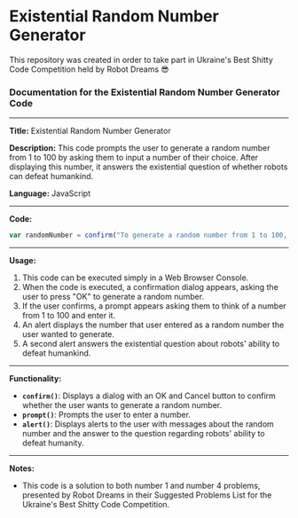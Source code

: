 # Existential Random Number Generator
This repository was created in order to take part in Ukraine's Best Shitty Code Competition held by Robot Dreams 😎

### Documentation for the Existential Random Number Generator Code

---

**Title:** Existential Random Number Generator

**Description:**
This code prompts the user to generate a random number from 1 to 100 by asking them to input a number of their choice. After displaying this number, it answers the existential question of whether robots can defeat humankind.

**Language:** JavaScript

---

**Code:**

```javascript
var randomNumber = confirm("To generate a random number from 1 to 100, press OK") && (alert(`The random number is: ${prompt("Think of a number from 1 to 100, then input it below:")}`), alert("By the way, what was that question again? Could a robot defeat humankind? Hmm... I figure the answer is obvious now, peasant."));
```

---

**Usage:**

1. This code can be executed simply in a Web Browser Console.
2. When the code is executed, a confirmation dialog appears, asking the user to press "OK" to generate a random number.
3. If the user confirms, a prompt appears asking them to think of a number from 1 to 100 and enter it.
4. An alert displays the number that user entered as a random number the user wanted to generate.
5. A second alert answers the existential question about robots' ability to defeat humankind.

---

**Functionality:**
- **`confirm()`**: Displays a dialog with an OK and Cancel button to confirm whether the user wants to generate a random number.
- **`prompt()`**: Prompts the user to enter a number.
- **`alert()`**: Displays alerts to the user with messages about the random number and the answer to the question regarding robots' ability to defeat humanity.

---

**Notes:**
- This code is a solution to both number 1 and number 4 problems, presented by Robot Dreams in their Suggested Problems List for the Ukraine's Best Shitty Code Competition.
